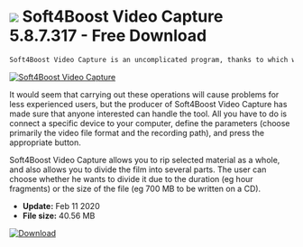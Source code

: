 # ![](https://cdn.softexe.net/static/icon/e/soft4boost-video-capture-8316.png) Soft4Boost Video Capture 5.8.7.317 - Free Download

```sh
Soft4Boost Video Capture is an uncomplicated program, thanks to which we will video from old VHS tapes, as well as miniDV and video cameras to the computer hard drive to a file in AVI or MPEG-2 format.
```
[![Soft4Boost Video Capture](https://gallery.dpcdn.pl/imgc/Tools/63017/g_-_420x350_1.5_-_x20151027163116_0.png)](https://softexe.net/win/multimedia/other/soft4boost-video-capture:hcpf.html)

It would seem that carrying out these operations will cause problems for less experienced users, but the producer of Soft4Boost Video Capture has made sure that anyone interested can handle the tool. All you have to do is connect a specific device to your computer, define the parameters (choose primarily the video file format and the recording path), and press the appropriate button.
 
 Soft4Boost Video Capture allows you to rip selected material as a whole, and also allows you to divide the film into several parts. The user can choose whether he wants to divide it due to the duration (eg hour fragments) or the size of the file (eg 700 MB to be written on a CD).


- **Update:** Feb 11 2020
- **File size:** 40.56 MB

[![Download](https://cdn.softexe.net/static/img/download.png)](https://softexe.net/win/multimedia/other/soft4boost-video-capture:hcpf.html)

